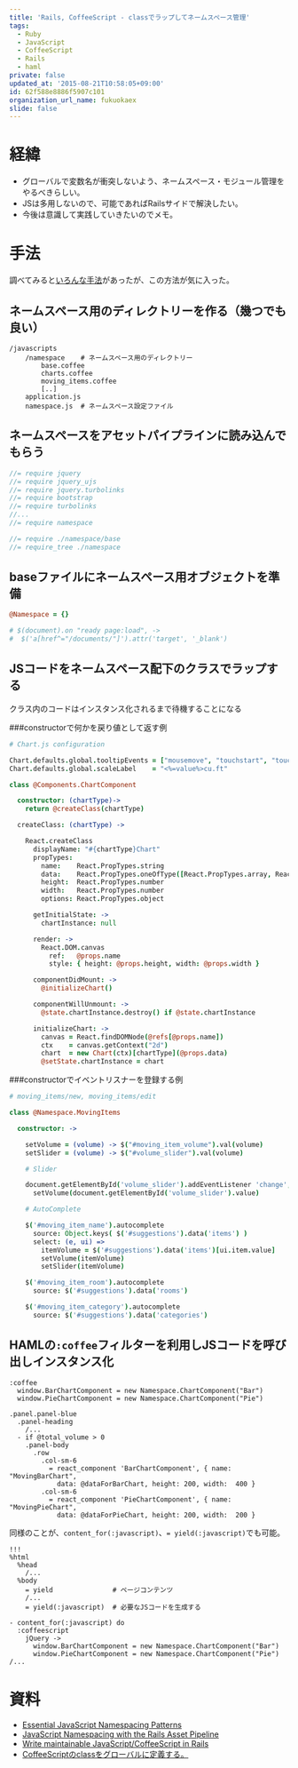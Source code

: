 ```yaml
---
title: 'Rails, CoffeeScript - classでラップしてネームスペース管理'
tags:
  - Ruby
  - JavaScript
  - CoffeeScript
  - Rails
  - haml
private: false
updated_at: '2015-08-21T10:58:05+09:00'
id: 62f588e8886f5907c101
organization_url_name: fukuokaex
slide: false
---
```


# 経緯

- グローバルで変数名が衝突しないよう、ネームスペース・モジュール管理をやるべきらしい。
- JSは多用しないので、可能であればRailsサイドで解決したい。
- 今後は意識して実践していきたいのでメモ。


# 手法

調べてみると[いろんな手法](http://qiita.com/mnishiguchi/items/62f588e8886f5907c101#%E8%B3%87%E6%96%99)があったが、この方法が気に入った。

## ネームスペース用のディレクトリーを作る（幾つでも良い）

```
/javascripts
    /namespace    # ネームスペース用のディレクトリー
        base.coffee
        charts.coffee
        moving_items.coffee
        [..]
    application.js
    namespace.js  # ネームスペース設定ファイル
```

## ネームスペースをアセットパイプラインに読み込んでもらう

```js:/app/assets/javascripts/application.js
//= require jquery
//= require jquery_ujs
//= require jquery.turbolinks
//= require bootstrap
//= require turbolinks
//...
//= require namespace
```

```js:/app/assets/javascripts/namespace.js
//= require ./namespace/base
//= require_tree ./namespace
```

## baseファイルにネームスペース用オブジェクトを準備

```coffeescript:/app/assets/javascripts/namespace/base.coffee
@Namespace = {}

# $(document).on "ready page:load", ->
#  $('a[href^="/documents/"]').attr('target', '_blank')
```

## JSコードをネームスペース配下のクラスでラップする

クラス内のコードはインスタンス化されるまで待機することになる

###constructorで何かを戻り値として返す例

```coffeescript:/app/assets/javascripts/namespace/charts.coffee
# Chart.js configuration

Chart.defaults.global.tooltipEvents = ["mousemove", "touchstart", "touchmove"]
Chart.defaults.global.scaleLabel    = "<%=value%>cu.ft"

class @Components.ChartComponent

  constructor: (chartType)->
    return @createClass(chartType)

  createClass: (chartType) ->

    React.createClass
      displayName: "#{chartType}Chart"
      propTypes:
        name:    React.PropTypes.string
        data:    React.PropTypes.oneOfType([React.PropTypes.array, React.PropTypes.object])
        height:  React.PropTypes.number
        width:   React.PropTypes.number
        options: React.PropTypes.object

      getInitialState: ->
        chartInstance: null

      render: ->
        React.DOM.canvas
          ref:   @props.name
          style: { height: @props.height, width: @props.width }

      componentDidMount: ->
        @initializeChart()

      componentWillUnmount: ->
        @state.chartInstance.destroy() if @state.chartInstance

      initializeChart: ->
        canvas = React.findDOMNode(@refs[@props.name])
        ctx    = canvas.getContext("2d")
        chart  = new Chart(ctx)[chartType](@props.data)
        @setState.chartInstance = chart
```

###constructorでイベントリスナーを登録する例

```coffeescript:/app/assets/javascripts/namespace/moving_items.coffee
# moving_items/new, moving_items/edit

class @Namespace.MovingItems

  constructor: ->

    setVolume = (volume) -> $("#moving_item_volume").val(volume)
    setSlider = (volume) -> $("#volume_slider").val(volume)

    # Slider

    document.getElementById('volume_slider').addEventListener 'change', ->
      setVolume(document.getElementById('volume_slider').value)

    # AutoComplete

    $('#moving_item_name').autocomplete
      source: Object.keys( $('#suggestions').data('items') )
      select: (e, ui) =>
        itemVolume = $('#suggestions').data('items')[ui.item.value]
        setVolume(itemVolume)
        setSlider(itemVolume)

    $('#moving_item_room').autocomplete
      source: $('#suggestions').data('rooms')

    $('#moving_item_category').autocomplete
      source: $('#suggestions').data('categories')
```

## HAMLの`:coffee`フィルターを利用しJSコードを呼び出しインスタンス化

```haml:/app/views/movings/_chart_panel.html.haml
:coffee
  window.BarChartComponent = new Namespace.ChartComponent("Bar")
  window.PieChartComponent = new Namespace.ChartComponent("Pie")

.panel.panel-blue
  .panel-heading
    /...
  - if @total_volume > 0
    .panel-body
      .row
        .col-sm-6
          = react_component 'BarChartComponent', { name: "MovingBarChart",
            data: @dataForBarChart, height: 200, width:  400 }
        .col-sm-6
          = react_component 'PieChartComponent', { name: "MovingPieChart",
            data: @dataForPieChart, height: 200, width:  200 }
```

同様のことが、`content_for(:javascript)`、`= yield(:javascript)`でも可能。

```haml:/app/views/layouts/application.html.haml
!!!
%html
  %head
    /...
  %body
    = yield               # ページコンテンツ
    /...
    = yield(:javascript)  # 必要なJSコードを生成する
```

```haml:/app/views/movings/_chart_panel.html.haml
- content_for(:javascript) do
  :coffeescript
    jQuery ->
      window.BarChartComponent = new Namespace.ChartComponent("Bar")
      window.PieChartComponent = new Namespace.ChartComponent("Pie")
/...
```


# 資料

- [Essential JavaScript Namespacing Patterns](http://addyosmani.com/blog/essential-js-namespacing/)
- [JavaScript Namespacing with the Rails Asset Pipeline](http://blog.endpoint.com/2014/03/javascript-namespacing-with-rails-asset.html)
- [Write maintainable JavaScript/CoffeeScript in Rails](http://cookieshq.co.uk/posts/write-maintainable-javascript-in-rails/)
- [CoffeeScriptのclassをグローバルに定義する。](http://qiita.com/kaminaly/items/c1fc738dcacc6dc262c6)
